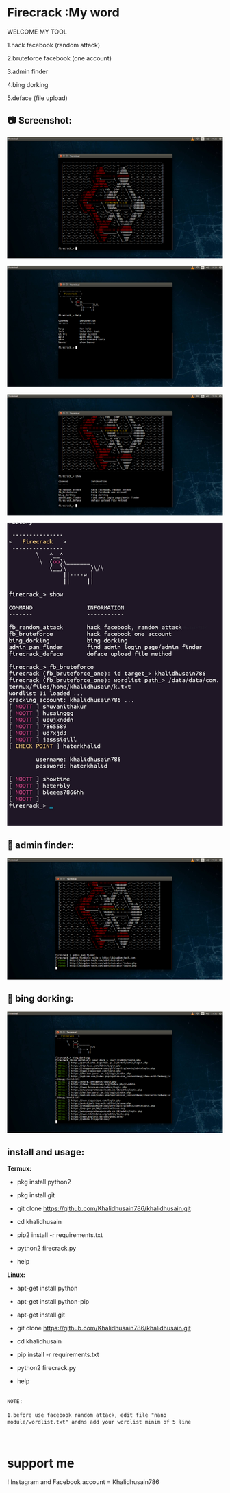 # Firecrack :My word
 
 WELCOME MY TOOL 
 
1.hack facebook (random attack)

2.bruteforce facebook (one account)

3.admin finder

4.bing dorking

5.deface (file upload)



## :camera: Screenshot:

![1](https://github.com/Khalidhusain786/khalidhusain/blob/main/1.png)

![2](https://github.com/Khalidhusain786/khalidhusain/blob/main/2.png)

![3](https://github.com/Khalidhusain786/khalidhusain/blob/main/3.png)

![4](https://github.com/Khalidhusain786/khalidhusain/blob/main/4.png)
## :mag_right: admin finder:

![5](https://github.com/Khalidhusain786/khalidhusain/blob/main/admin_pan.png)

## :page_with_curl: bing dorking:

![6](https://github.com/Khalidhusain786/khalidhusain/blob/main/dorking.png)











## install and usage:

**Termux:**

* pkg install python2

* pkg install git

* git clone https://github.com/Khalidhusain786/khalidhusain.git

* cd khalidhusain

* pip2 install -r requirements.txt

* python2 firecrack.py

* help

**Linux:**

* apt-get install python

* apt-get install python-pip

* apt-get install git

* git clone https://github.com/Khalidhusain786/khalidhusain.git

* cd khalidhusain

* pip install -r requirements.txt

* python2 firecrack.py

* help

```

NOTE:

1.before use facebook random attack, edit file "nano module/wordlist.txt" andns add your wordlist minim of 5 line



```

# support me

! Instagram and Facebook account = Khalidhusain786
